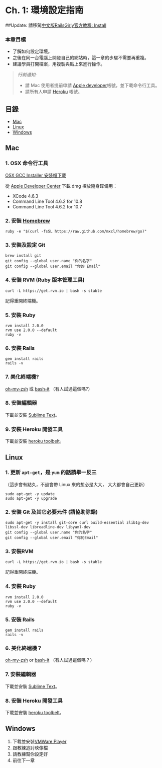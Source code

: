 # Ch. 1: 環境設定指南

##Update: 請移駕[中文版RailsGirly官方教程: Install](http://guides.railsgirls.tw/install/)

### 本章目標

* 了解如何設定環境。
* 之後在同一台電腦上開發自己的網站時，這一章的步驟不需要再重複。
* 建議學員打開檔案，用複製與貼上來進行操作。

>  *行前通知:*
>
>  * 請 Mac 使用者提前申請 [Apple developer](https://developer.apple.com/downloads/index.action)帳號，並下載命令行工具。
>  * 請所有人申請 [Heroku](https://www.heroku.com/) 帳號。

## 目錄

* [Mac](#mac)
* [Linux](#linux)
* [Windows](#windows)

## Mac

### 1. OSX 命令行工具

  [OSX GCC Installer 安裝檔下載](https://github.com/kennethreitz/osx-gcc-installer/downloads)

  從 [Apple Developer Center](https://developer.apple.com/) 下載 dmg 檔放隨身碟備用：

  * XCode 4.6.3
  * Command Line Tool 4.6.2 for 10.8
  * Command Line Tool 4.6.2 for 10.7

### 2. 安裝 [Homebrew](http://brew.sh/index_zh-tw.html)

    ruby -e "$(curl -fsSL https://raw.github.com/mxcl/homebrew/go)"

### 3. 安裝及設定 Git

    brew install git
    git config --global user.name "你的名字"
    git config --global user.email "你的 Email"

### 4. 安裝 RVM (Ruby 版本管理工具)

    curl -L https://get.rvm.io | bash -s stable

  記得重開終端機。

### 5. 安裝 Ruby

    rvm install 2.0.0
    rvm use 2.0.0 --default
    ruby -v

### 6. 安裝 Rails

    gem install rails
    rails -v

### 7. 美化終端機?

  [oh-my-zsh](https://github.com/robbyrussell/oh-my-zsh) 或 [bash-it](https://github.com/revans/bash-it) （有人試過這個嗎?）

### 8. 安裝編輯器

  下載並安裝 [Sublime Text](http://www.sublimetext.com/)。

### 9. 安裝 Heroku 開發工具

  下載並安裝 [heroku toolbelt](https://toolbelt.heroku.com/)。

## Linux

### 1. 更新 `apt-get`，是 `yum` 的話請舉一反三

  （這步會有點久，不過會帶 Linux 來的想必是大大， 大大都會自己更新）

    sudo apt-get -y update
    sudo apt-get -y upgrade

### 2. 安裝 Git 及其它必要元件 (請協助除錯)

    sudo apt-get -y install git-core curl build-essential zlib1g-dev libssl-dev libreadline-dev libyaml-dev
    git config --global user.name "你的名字"
    git config --global user.email "你的Email"

### 3. 安裝RVM

    curl -L https://get.rvm.io | bash -s stable

  記得重開終端機。

### 4. 安裝 Ruby

    rvm install 2.0.0
    rvm use 2.0.0 --default
    ruby -v

### 5. 安裝 Rails

    gem install rails
    rails -v

### 6. 美化終端機？

  [oh-my-zsh](https://github.com/robbyrussell/oh-my-zsh) or [bash-it](https://github.com/revans/bash-it) （有人試過這個嗎？）

### 7. 安裝編輯器

  下載並安裝 [Sublime Text](http://www.sublimetext.com/)。

### 8. 安裝 Heroku 開發工具

  下載並安裝 [heroku toolbelt](https://toolbelt.heroku.com/)。

## Windows

  1. 下載並安裝[VMWare Player](http://www.vmware.com/products/player/)
  2. 跟教練追討映像檔
  3. 請教練幫你設定好
  4. 前往下一章
